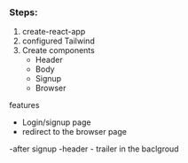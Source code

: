 
### Steps:
1. create-react-app
2. configured Tailwind
3. Create components 
   - Header
   - Body
   - Signup
   - Browser

features
- Login/signup page
- redirect to the browser page  

-after signup 
    -header 
    - trailer  in the baclgroud